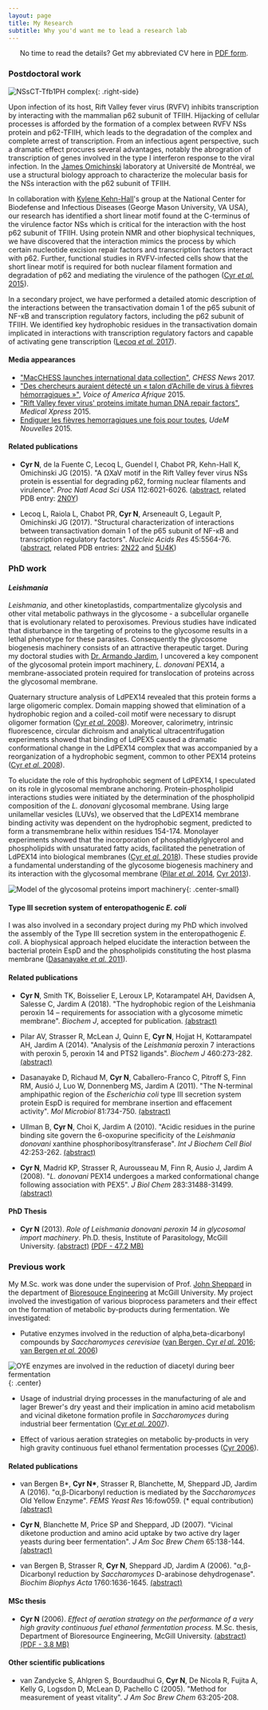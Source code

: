 ```yaml
---
layout: page
title: My Research
subtitle: Why you'd want me to lead a research lab
---
```


<p style="text-align: center;">No time to read the details? Get my abbreviated CV here in <a href="/pdf/NormandCyrCV.pdf">PDF form</a>.</p>

### Postdoctoral work

![NSsCT-Tfb1PH complex](/img/structure-zoom.png){: .right-side}

Upon infection of its host, Rift Valley fever virus (RVFV) inhibits transcription by interacting with the mammalian p62 subunit of TFIIH. Hijacking of cellular processes is afforded by the formation of a complex between RVFV NSs protein and p62-TFIIH, which leads to the degradation of the complex and complete arrest of transcription. From an infectious agent perspective, such a dramatic effect procures several advantages, notably the abrogration of transcription of genes involved in the type I interferon response to the viral infection. In the [James Omichinski](http://biochimie.umontreal.ca/en/department/professors/james-g-omichinski/) laboratory at Université de Montréal, we use a structural biology approach to characterize the molecular basis for the NSs interaction with the p62 subunit of TFIIH.

In collaboration with [Kylene Kehn-Hall](http://ncbid.cos.gmu.edu/faculty-profiles/kylene-kehn-hall/)'s group at the National Center for Biodefense and Infectious Diseases (George Mason University, VA USA), our research has identified a short linear motif found at the C-terminus of the virulence factor NSs which is critical for the interaction with the host p62 subunit of TFIIH. Using protein NMR and other biophysical techniques, we have discovered that the interaction mimics the process by which certain nucleotide excision repair factors and transcription factors interact with p62. Further, functional studies in RVFV-infected cells show that the short linear motif is required for both nuclear filament formation and degradation of p62 and mediating the virulence of the pathogen ([Cyr *et al.* 2015](#postdocpub)).

In a secondary project, we have performed a detailed atomic description of the interactions between the transactivation domain 1 of the p65 subunit of NF-κB and transcription regulatory factors, including the p62 subunit of TFIIH. We identified key hydrophobic residues in the transactivation domain implicated in interactions with transcription regulatory factors and capable of activating gene transcription ([Lecoq *et al.* 2017](#postdocpub)).

#### Media appearances

- ["MacCHESS launches international data collection"](http://news.chess.cornell.edu/articles/2017/Schuller170903.html), *CHESS News* 2017.
- ["Des chercheurs auraient détecté un « talon d’Achille de virus à fièvres hémorragiques »"](https://www.voaafrique.com/a/des-chercheurs-auraient-detecte-un-talon-dachille-de-virus-a-fievres-hemorragiques/2772872.html), *Voice of America Afrique* 2015.
- ["Rift Valley fever virus' proteins imitate human DNA repair factors"](https://medicalxpress.com/news/2015-05-rift-valley-fever-virus-proteins.html), *Medical Xpress* 2015.
- [Endiguer les fièvres hemorragiques une fois pour toutes](http://medecine.umontreal.ca/2015/05/11/endiguer-les-fievres-hemorragiques-une-fois-pour-toutes/), *UdeM Nouvelles* 2015.

<a name="postdocpub"></a>

#### Related publications

- **Cyr N**, de la Fuente C, Lecoq L, Guendel I, Chabot PR, Kehn-Hall K, Omichinski JG (2015). "A ΩXaV motif in the Rift Valley fever virus NSs protein is essential for degrading p62, forming nuclear filaments and virulence". *Proc Natl Acad Sci USA* 112:6021-6026. ([abstract](https://www.ncbi.nlm.nih.gov/pubmed/25918396), related PDB entry: [2N0Y](http://www.rcsb.org/pdb/explore/explore.do?structureId=2N0Y))

- Lecoq L, Raiola L, Chabot PR, **Cyr N**, Arseneault G, Legault P, Omichinski JG (2017). "Structural
characterization of interactions between transactivation domain 1 of the p65 subunit of NF-κB and
transcription regulatory factors". *Nucleic Acids Res* 45:5564-76. ([abstract](https://www.ncbi.nlm.nih.gov/pubmed/28334776), related PDB entries: [2N22](http://www.rcsb.org/pdb/explore/explore.do?structureId=2N22) and [5U4K](http://www.rcsb.org/pdb/explore/explore.do?structureId=5U4K))

### PhD work

#### *Leishmania*

*Leishmania*, and other kinetoplastids, compartmentalize glycolysis and other vital metabolic pathways in the glycosome - a subcellular organelle that is evolutionary related to peroxisomes. Previous studies have indicated that disturbance in the targeting of proteins to the glycosome results in a lethal phenotype for these parasites. Consequently the glycosome biogenesis machinery consists of an attractive therapeutic target. During my doctoral studies with [Dr. Armando Jardim](https://www.mcgill.ca/parasitology/faculty/jardim), I uncovered a key component of the glycosomal protein import machinery, *L. donovani* PEX14, a membrane-associated protein required for translocation of proteins across the glycosomal membrane.

Quaternary structure analysis of LdPEX14 revealed that this protein forms a large oligomeric complex. Domain mapping showed that elimination of a hydrophobic region and a coiled-coil motif were necessary to disrupt oligomer formation ([Cyr *et al.* 2008](#phdpub)). Moreover, calorimetry, intrinsic fluorescence, circular dichroism and analytical ultracentrifugation experiments showed that binding of LdPEX5 caused a dramatic conformational change in the LdPEX14 complex that was accompanied by a reorganization of a hydrophobic segment, common to other PEX14 proteins ([Cyr *et al.* 2008](#phdpub)).

To elucidate the role of this hydrophobic segment of LdPEX14, I speculated on its role in glycosomal membrane anchoring. Protein-phospholipid interactions studies were initiated by the determination of the phospholipid composition of the *L. donovani* glycosomal membrane. Using large unilamellar vesicles (LUVs), we observed that the LdPEX14 membrane binding activity was dependent on the hydrophobic segment, predicted to form a transmembrane helix within residues 154-174. Monolayer experiments showed that the incorporation of phosphatidylglycerol and phospholipids with unsaturated fatty acids, facilitated the penetration of LdPEX14 into biological membranes ([Cyr *et al.* 2018](#phdpub)). These studies provide a fundamental understanding of the glycosome biogenesis machinery and its interaction with the glycosomal membrane ([Pilar *et al.* 2014](#phdpub), [Cyr 2013](#phdthesispub)).

![Model of the glycosomal proteins import machinery](/img/glycosome-import-model.png){: .center-small}

#### Type III secretion system of enteropathogenic *E. coli*

I was also involved in a secondary project during my PhD which involved the assembly of the Type III secretion system in the enteropathogenic *E. coli*. A biophysical approach helped elucidate the interaction between the bacterial protein EspD and the phospholipids constituting the host plasma membrane ([Dasanayake *et al.* 2011](#phdpub)).

<a name="phdpub"></a>

#### Related publications

- **Cyr N**, Smith TK, Boisselier E, Leroux LP, Kotarampatel AH, Davidsen A, Salesse C, Jardim A (2018). "The hydrophobic region of the Leishmania peroxin 14 – requirements for association with a glycosome mimetic membrane". *Biochem J*, accepted for publication. [(abstract)](https://www.ncbi.nlm.nih.gov/pubmed/29259081)

- Pilar AV, Strasser R, McLean J, Quinn E, **Cyr N**, Hojjat H, Kottarampatel AH, Jardim A (2014). "Analysis of the *Leishmania* peroxin 7 interactions with peroxin 5, peroxin 14 and PTS2 ligands". *Biochem J* 460:273-282. [(abstract)](https://www.ncbi.nlm.nih.gov/pubmed/24635481)

- Dasanayake D, Richaud M, **Cyr N**, Caballero-Franco C, Pitroff S, Finn RM, Ausió J, Luo W, Donnenberg MS, Jardim A (2011). "The N-terminal amphipathic region of the *Escherichia coli* type III secretion system protein EspD is required for membrane insertion and effacement activity". *Mol Microbiol* 81:734-750. [(abstract)](http://www.ncbi.nlm.nih.gov/pubmed/21651628)

- Ullman B, **Cyr N**, Choi K, Jardim A (2010). "Acidic residues in the purine binding site govern the 6-oxopurine specificity of the *Leishmania donovani* xanthine phosphoribosyltransferase". *Int J Biochem Cell Biol* 42:253-262. [(abstract)](http://www.ncbi.nlm.nih.gov/pubmed/19861168)

- **Cyr N**, Madrid KP, Strasser R, Aurousseau M, Finn R, Ausio J, Jardim A (2008). "*L. donovani* PEX14 undergoes a marked conformational change following association with PEX5". *J Biol Chem* 283:31488-31499. [(abstract)](http://www.ncbi.nlm.nih.gov/pubmed/18718908)

<a name="phdthesispub"></a>

#### PhD Thesis

- **Cyr N** (2013). *Role of Leishmania donovani peroxin 14 in glycosomal import machinery*. Ph.D. thesis, Institute of Parasitology, McGill University. [(abstract)](http://digitool.library.mcgill.ca/R/F4YENNG1XGG4BUREAC9AYNE7TNXKVX33DJKJDUV9UD3MT9QL77-00134?func=dbin-jump-full&silo_library=GEN01&object_id=114123) [(PDF - 47.2 MB)](/pdf/CyrN_PhDThesis.pdf)

### Previous work

My M.Sc. work was done under the supervision of Prof. [John Sheppard](https://fbns.ncsu.edu/faculty-directory/john-sheppard/) in the department of [Bioresouce Engineering](http://www.mcgill.ca/bioeng/home) at McGill University. My project involved the investigation of various bioprocess parameters and their effect on the formation of metabolic by-products during fermentation. We investigated:

- Putative enzymes involved in the reduction of alpha,beta-dicarbonyl compounds by *Saccharomyces cerevisiae* ([van Bergen, Cyr *el al.* 2016](#mscpub); [van Bergen *et al.* 2006](#mscpub))

![OYE enzymes are involved in the reduction of diacetyl during beer fermentation](/img/diacetyl-oye.png){: .center}

- Usage of industrial drying processes in the manufacturing of ale and lager Brewer's dry yeast and their implication in amino acid metabolism and vicinal diketone formation profile in *Saccharomyces* during industrial beer fermentation ([Cyr *et al.* 2007](#mscpub)).

- Effect of various aeration strategies on metabolic by-products in very high gravity continuous fuel ethanol fermentation processes ([Cyr 2006](#mscthesispub)).

<a name="mscpub"></a>

#### Related publications

- van Bergen B*, **Cyr N\***, Strasser R, Blanchette, M, Sheppard JD, Jardim A (2016). "α,β-Dicarbonyl reduction is mediated by the *Saccharomyces* Old Yellow Enzyme". *FEMS Yeast Res* 16:fow059. (* equal contribution) [(abstract)](https://www.ncbi.nlm.nih.gov/pubmed/27400981)

- **Cyr N**, Blanchette M, Price SP and Sheppard, JD (2007). "Vicinal diketone production and amino acid uptake by two active dry lager yeasts during beer fermentation". *J Am Soc Brew Chem* 65:138-144. [(abstract)](http://dx.doi.org/10.1094/ASBCJ-2007-0515-01)

- van Bergen B, Strasser R, **Cyr N**, Sheppard JD, Jardim A (2006). "α,β-Dicarbonyl reduction by *Saccharomyces* D-arabinose dehydrogenase". *Biochim Biophys Acta* 1760:1636-1645. [(abstract)](http://www.ncbi.nlm.nih.gov/pubmed/17030441)

<a name="mscthesispub"></a>

#### MSc thesis

- **Cyr N** (2006). *Effect of aeration strategy on the performance of a very high gravity continuous fuel ethanol fermentation process.* M.Sc. thesis, Department of Bioresource Engineering, McGill University. [(abstract)](http://digitool.library.mcgill.ca/R/F4YENNG1XGG4BUREAC9AYNE7TNXKVX33DJKJDUV9UD3MT9QL77-02090?func=dbin-jump-full&silo_library=GEN01&object_id=100789) [(PDF - 3.8 MB)](/pdf/CyrN_MScThesis.pdf)

#### Other scientific publications

- van Zandycke S, Ahlgren S, Bourdaudhui G, **Cyr N**, De Nicola R, Fujita A, Kelly G, Logsdon D, McLean D, Pachello C (2005). "Method for measurement of yeast vitality". *J Am Soc Brew Chem* 63:205-208.
